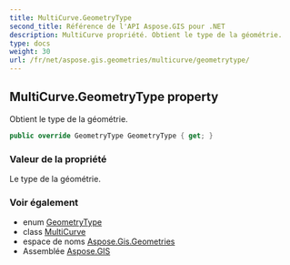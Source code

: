 ```yaml
---
title: MultiCurve.GeometryType
second_title: Référence de l'API Aspose.GIS pour .NET
description: MultiCurve propriété. Obtient le type de la géométrie.
type: docs
weight: 30
url: /fr/net/aspose.gis.geometries/multicurve/geometrytype/
---
```

## MultiCurve.GeometryType property

Obtient le type de la géométrie.

```csharp
public override GeometryType GeometryType { get; }
```

### Valeur de la propriété

Le type de la géométrie.

### Voir également

* enum [GeometryType](../../geometrytype/)
* class [MultiCurve](../)
* espace de noms [Aspose.Gis.Geometries](../../multicurve/)
* Assemblée [Aspose.GIS](../../../)



